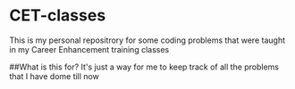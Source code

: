 # CET-classes
This is my personal repositrory for some coding problems that were taught in my Career Enhancement training classes

##What is this for?
It's just a way for me to keep track of all the problems that I have dome till now
